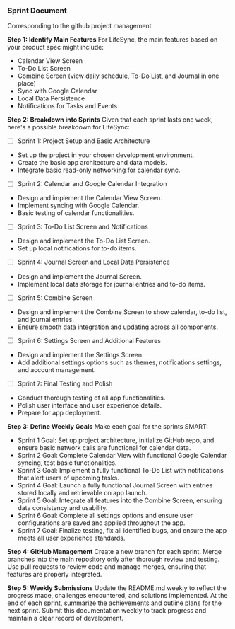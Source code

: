 ### Sprint Document
Corresponding to the github project management

**Step 1: Identify Main Features**
For LifeSync, the main features based on your product spec might include:

- Calendar View Screen
- To-Do List Screen
- Combine Screen (view daily schedule, To-Do List, and Journal in one place)
- Sync with Google Calendar
- Local Data Persistence
- Notifications for Tasks and Events

**Step 2: Breakdown into Sprints**
Given that each sprint lasts one week, here's a possible breakdown for LifeSync:

- [ ] Sprint 1: Project Setup and Basic Architecture

* Set up the project in your chosen development environment.
* Create the basic app architecture and data models.
* Integrate basic read-only networking for calendar sync.

- [ ] Sprint 2: Calendar and Google Calendar Integration
* Design and implement the Calendar View Screen.
* Implement syncing with Google Calendar.
* Basic testing of calendar functionalities.

- [ ] Sprint 3: To-Do List Screen and Notifications
* Design and implement the To-Do List Screen.
* Set up local notifications for to-do items.

- [ ] Sprint 4: Journal Screen and Local Data Persistence
* Design and implement the Journal Screen.
* Implement local data storage for journal entries and to-do items.

- [ ] Sprint 5: Combine Screen
* Design and implement the Combine Screen to show calendar, to-do list, and journal entries.
* Ensure smooth data integration and updating across all components.

- [ ] Sprint 6: Settings Screen and Additional Features
* Design and implement the Settings Screen.
* Add additional settings options such as themes, notifications settings, and account management.

- [ ] Sprint 7: Final Testing and Polish
* Conduct thorough testing of all app functionalities.
* Polish user interface and user experience details.
* Prepare for app deployment.

**Step 3: Define Weekly Goals**
Make each goal for the sprints SMART:

* Sprint 1 Goal: Set up project architecture, initialize GitHub repo, and ensure basic network calls are functional for calendar data.
* Sprint 2 Goal: Complete Calendar View with functional Google Calendar syncing, test basic functionalities.
* Sprint 3 Goal: Implement a fully functional To-Do List with notifications that alert users of upcoming tasks.
* Sprint 4 Goal: Launch a fully functional Journal Screen with entries stored locally and retrievable on app launch.
* Sprint 5 Goal: Integrate all features into the Combine Screen, ensuring data consistency and usability.
* Sprint 6 Goal: Complete all settings options and ensure user configurations are saved and applied throughout the app.
* Sprint 7 Goal: Finalize testing, fix all identified bugs, and ensure the app meets all user experience standards.

**Step 4: GitHub Management**
Create a new branch for each sprint.
Merge branches into the main repository only after thorough review and testing.
Use pull requests to review code and manage merges, ensuring that features are properly integrated.

**Step 5: Weekly Submissions**
Update the README.md weekly to reflect the progress made, challenges encountered, and solutions implemented.
At the end of each sprint, summarize the achievements and outline plans for the next sprint.
Submit this documentation weekly to track progress and maintain a clear record of development.
